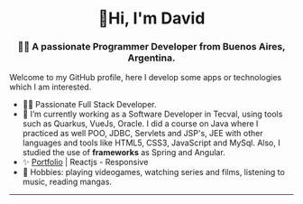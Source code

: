 <h1 align="center">👋Hi, I'm David</h1>
<h3 align="center">👨‍💻 A passionate Programmer Developer from Buenos Aires, Argentina.</h3>

Welcome to my GitHub profile, here I develop some apps or technologies which I am interested.

- 👨‍💻 Passionate Full Stack Developer.
- 👔 I’m currently working as a Software Developer in Tecval, using tools such as Quarkus, VueJs, Oracle. I did a course on Java where I practiced as well POO, JDBC, Servlets and JSP's, JEE with other languages and tools like HTML5, CSS3, JavaScript and MySql. Also, I studied the use of <b>frameworks</b> as Spring and Angular.
- ✨ [Portfolio](https://davidmarquez98.github.io/portafolio/) | Reactjs - Responsive
- 🌱 Hobbies: playing videogames, watching series and films, listening to music, reading mangas.

<hr/>


